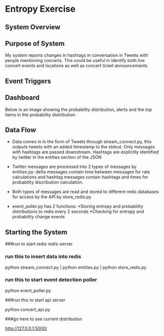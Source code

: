 # Entropy Exercise
## System Overview
## Purpose of System

My system reports changes in hashtags in conversation in Tweets with people mentioning concerts.  This could be useful
in identify both live concert events and locations as well as concert ticket announcements.

## Event Triggers


## Dashboard
Below is an image showing the probability distribution, alerts and the top items in the probability distribution.


## Data Flow

- Data comes in in the form of Tweets through stream_connect.py, this outputs tweets with an added timestamp to the 
stdout.  Only messages with hashtags are passed downstream.  Hashtags are explicitly identified by twitter in the 
entities section of the JSON

- Twitter messages are processed into 2 types of messages by entities.py: delta messages contain time between messages 
for rate calculations and hashtag messages contain hashtags and times for probability discribution calculation.

- Both types of messages are read and stored to different redis databases for access by the API by store_redis.py

- event_poller.py has 2 functions:
    *Storing entropy and probability distributions to redis every 2 seconds
    *Checking for entropy and probability change events




## Starting the System
###run to start redis
redis-server

### run this to insert data into redis
python stream_connect.py | python entities.py | python store_redis.py

### run this to start event detection poller

python event_poller.py


###run this to start api server

python concert_api.py

###go here to see current distribution

http://127.0.0.1:5000/ 